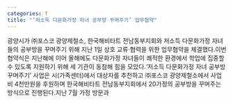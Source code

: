 ```yaml
---
categories: f
title: "‘저소득 다문화가정 자녀 공부방 꾸며주기’ 업무협약"
---
```

광양시가 ㈜포스코 광양제철소, 한국해비타트 전남동부지회와 저소득 다문화가정 자녀들의 공부방을 꾸며주기 위해 지난 1일 상호 교류·협력을 위한 업무협약을 체결했다.이번 협약식은 지난해에 이어 올해에도 다문화가정 자녀들이 쾌적한 환경에서 학업에 집중할 수 있도록 지원하기 위해 세 기관이 동참해 힘을 모았다.‘저소득 다문화가정 자녀 공부방 꾸며주기’ 사업은 시(가족센터)에서 대상자를 추천하고 ㈜포스코 광양제철소에서 사업비 4천만원을 후원하며 한국해비타트 전남동부지회에서 20가정의 공부방을 꾸며주는 방식으로 진행된다.지난 7월 가정 방문과